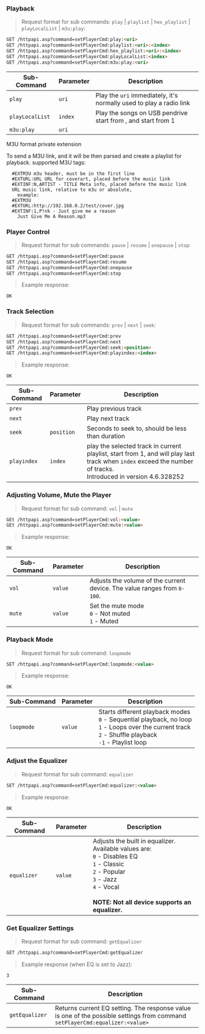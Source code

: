 ### Playback

> Request format for sub commands: `play` | `playlist` | `hex_playlist` | `playLocalList` | `m3u:play`:

```html
GET /httpapi.asp?command=setPlayerCmd:play:<uri>
GET /httpapi.asp?command=setPlayerCmd:playlist:<uri>:<index>
GET /httpapi.asp?command=setPlayerCmd:hex_playlist:<uri>:<index>
GET /httpapi.asp?command=setPlayerCmd:playLocalList:<index>
GET /httpapi.asp?command=setPlayerCmd:m3u:play:<uri>
```

Sub-Command | Parameter | Description
---|---|---
`play` | `uri` | Play the `uri` immediately, it's normally used to play a radio link
`playLocalList` | `index` | Play the songs on USB pendrive start from <index>, and <index> start from 1
`m3u:play` | `uri` | 

M3U format private extension

To send a M3U link, and it will be then parsed and create a playlist for playback. supported M3U tags:

```plaintext
  #EXTM3U m3u header, must be in the first line
  #EXTURL:URL URL for coverart, placed before the music link
  #EXTINF:N,ARTIST - TITLE Meta info, placed before the music link
  URL music link, relative to m3u or absolute,
    example:
  #EXTM3U
  #EXTURL:http://192.168.0.2/test/cover.jpg
  #EXTINF:1,P!nk - Just give me a reason
    Just Give Me A Reason.mp3
```

### Player Control

> Request format for sub commands: `pause` | `resume` | `onepause` | `stop`:

```html
GET /httpapi.asp?command=setPlayerCmd:pause
GET /httpapi.asp?command=setPlayerCmd:resume
GET /httpapi.asp?command=setPlayerCmd:onepause
GET /httpapi.asp?command=setPlayerCmd:stop
```

> Example response:

```plaintext
OK
```

### Track Selection

> Request format for sub commands: `prev` | `next` | `seek`:

```html
GET /httpapi.asp?command=setPlayerCmd:prev
GET /httpapi.asp?command=setPlayerCmd:next
GET /httpapi.asp?command=setPlayerCmd:seek:<position>
GET /httpapi.asp?command=setPlayerCmd:playindex:<index>
```

> Example response:

```plaintext
OK
```

Sub-Command | Parameter | Description
---|---|---
`prev` | | Play previous track
`next` | | Play next track
`seek` | `position` | Seconds to seek to, should be less than duration
`playindex` | `index` | play the selected track in current playlist, start from 1, and will play last track when `index` exceed the number of tracks. <br><aside class="notice"> Introduced in version 4.6.328252 </aside>

### Adjusting Volume, Mute the Player

> Request format for sub command: `vol` | `mute`

```html
GEt /httpapi.asp?command=setPlayerCmd:vol:<value>
GEt /httpapi.asp?command=setPlayerCmd:mute:<value>
```

> Example response:

```plaintext
OK
```

Sub-Command | Parameter | Description
---|---|---
`vol` | `value` | Adjusts the volume of the current device. The value ranges from `0-100`.
`mute` | `value` | Set the mute mode<br>`0` - Not muted<br>`1` - Muted

### Playback Mode

> Request format for sub command: `loopmode`

```html
SET /httpapi.asp?command=setPlayerCmd:loopmode:<value>
```

> Example response:

```plaintext
OK
```

Sub-Command | Parameter | Description
---|---|---
`loopmode` | `value` | Starts different playback modes<br>`0` - Sequential playback, no loop<br>`1` - Loops over the current track<br>`2` - Shuffle playback<br>`-1` - Playlist loop

### Adjust the Equalizer

> Request format for sub command: `equalizer`

```html
SET /httpapi.asp?command=setPlayerCmd:equalizer:<value>
```

> Example response:

```plaintext
OK
```

Sub-Command | Parameter | Description
---|---|---
`equalizer` | `value` | Adjusts the built in equalizer. Available values are:<br>`0` - Disables EQ<br>`1` - Classic<br>`2` - Popular<br>`3` - Jazz<br>`4` - Vocal<br><br>**NOTE: Not all device supports an equalizer.**

### Get Equalizer Settings

> Request format for sub command: `getEqualizer`

```html
GET /httpapi.asp?command=setPlayerCmd:getEqualizer
```

> Example response (when EQ is set to Jazz):

```plaintext
3
```

Sub-Command | Description
---|---
`getEqualizer` | Returns current EQ setting. The response value is one of the possible settings from command `setPlayerCmd:equalizer:<value>`

